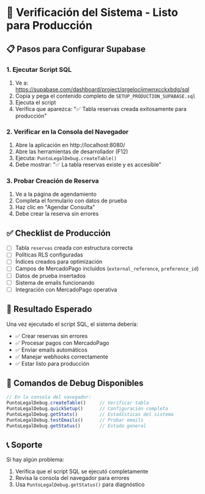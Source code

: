 # 🚀 Verificación del Sistema - Listo para Producción

## 📋 **Pasos para Configurar Supabase**

### 1. **Ejecutar Script SQL**
1. Ve a: https://supabase.com/dashboard/project/qrgelocijmwnxcckxbdg/sql
2. Copia y pega el contenido completo de `SETUP_PRODUCTION_SUPABASE.sql`
3. Ejecuta el script
4. Verifica que aparezca: "✅ Tabla reservas creada exitosamente para producción"

### 2. **Verificar en la Consola del Navegador**
1. Abre la aplicación en http://localhost:8080/
2. Abre las herramientas de desarrollador (F12)
3. Ejecuta: `PuntoLegalDebug.createTable()`
4. Debe mostrar: "✅ La tabla reservas existe y es accesible"

### 3. **Probar Creación de Reserva**
1. Ve a la página de agendamiento
2. Completa el formulario con datos de prueba
3. Haz clic en "Agendar Consulta"
4. Debe crear la reserva sin errores

## ✅ **Checklist de Producción**

- [ ] Tabla `reservas` creada con estructura correcta
- [ ] Políticas RLS configuradas
- [ ] Índices creados para optimización
- [ ] Campos de MercadoPago incluidos (`external_reference`, `preference_id`)
- [ ] Datos de prueba insertados
- [ ] Sistema de emails funcionando
- [ ] Integración con MercadoPago operativa

## 🎯 **Resultado Esperado**

Una vez ejecutado el script SQL, el sistema debería:
- ✅ Crear reservas sin errores
- ✅ Procesar pagos con MercadoPago
- ✅ Enviar emails automáticos
- ✅ Manejar webhooks correctamente
- ✅ Estar listo para producción

## 🔧 **Comandos de Debug Disponibles**

```javascript
// En la consola del navegador:
PuntoLegalDebug.createTable()     // Verificar tabla
PuntoLegalDebug.quickSetup()      // Configuración completa
PuntoLegalDebug.getStats()        // Estadísticas del sistema
PuntoLegalDebug.testEmails()      // Probar emails
PuntoLegalDebug.getStatus()       // Estado general
```

## 📞 **Soporte**

Si hay algún problema:
1. Verifica que el script SQL se ejecutó completamente
2. Revisa la consola del navegador para errores
3. Usa `PuntoLegalDebug.getStatus()` para diagnóstico
